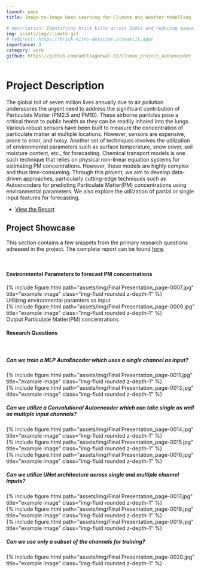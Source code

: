 ```yaml
---
layout: page
title: Image-to-Image Deep Learning for Climate and Weather Modelling

# description: Identifying brick kilns across India and reducing manual annotation efforts using active learning by 30%.
img: assets/img/climate.gif
# redirect: https://brick-kilns-detector.streamlit.app/
importance: 3
category: work
github: https://github.com/aditiagarwal-02/Climax_project_autoencoder
---
```


# Project Description

The global toll of seven million lives annually due to air pollution underscores the urgent need to address the significant contribution of Particulate Matter (PM2.5 and PM10). These airborne particles pose a critical threat to public health as they can be readily inhaled into the lungs. Various robust sensors have been built to measure the concentration of particulate matter at multiple locations. However, sensors are expensive, prone to error, and noisy. Another set of techniques involves the utilization of environmental parameters such as surface temperature, snow cover, soil moisture content, etc., for forecasting. Chemical transport models is one such technique that relies on physical non-linear equation systems for estimating PM concentrations. However, these models are highly complex and thus time-consuming. Through this project, we aim to develop data-driven approaches, particularly cutting-edge techniques such as Autoencoders for predicting Particulate Matter(PM) concentrations using environmental parameters. We also explore the utilization of partial or single input features for forecasting.


<!-- <big><b>Research Paper accepted at NeurIPS 2023 Workshop on Active Learning in the Real World,2023. Here's the published [version](https://drive.google.com/file/d/1feZUEhzxBBCxrD9e98_UFtD1Ygvbqjlj/view?usp=drive_link)</b></big> -->

- [View the Report](https://drive.google.com/file/d/1Zg8O5x6UYMO3UjyfoHE9e6yqc-S9_czG/view?usp=drive_link)
<!-- - [GitHub Repository](https://github.com/aditiagarwal-02/brick-kiln) -->

## Project Showcase

This section contains a few snippets from the primary research questions adressed in the project. The complete report can be found [here](https://drive.google.com/file/d/1Zg8O5x6UYMO3UjyfoHE9e6yqc-S9_czG/view?usp=drive_link).

</br>


<h4>Environmental Parameters to forecast PM concentrations</h4>

<!-- Row 1 -->
<div class="row">
    <div class="col-sm mt-3 mt-md-0">
        {% include figure.html path="assets/img/Final Presentation_page-0007.jpg" title="example image" class="img-fluid rounded z-depth-1" %}
        <div class="caption">Utiliizng environmental paramters as input</div>
    </div>
    <div class="col-sm mt-3 mt-md-0">
        {% include figure.html path="assets/img/Final Presentation_page-0009.jpg" title="example image" class="img-fluid rounded z-depth-1" %}
        <div class="caption">Output Particulate Matter(PM) concentrations</div>
    </div>
</div>

<h4>Research Questions</h4>

</br>

<h5>Can we train a MLP AutoEncoder which uses a single channel as input?</h5>



<!-- Row 2 -->
<div class="row">
    <div class="col-sm mt-3 mt-md-0">
        {% include figure.html path="assets/img/Final Presentation_page-0011.jpg" title="example image" class="img-fluid rounded z-depth-1" %}
        <!-- <div class="caption">Caption for the third image.</div> -->
    </div>
    <div class="col-sm mt-3 mt-md-0">
        {% include figure.html path="assets/img/Final Presentation_page-0013.jpg" title="example image" class="img-fluid rounded z-depth-1" %}
        <!-- <div class="caption">Caption for the fourth image.</div> -->
    </div>
</div>

<h5>Can we utilize a Convolutional Autoencoder which can take single as well as multiple input channels?</h5>


<!-- Row 3 -->
<div class="row">
    <div class="col-sm mt-3 mt-md-0">
        {% include figure.html path="assets/img/Final Presentation_page-0014.jpg" title="example image" class="img-fluid rounded z-depth-1" %}
        <!-- <div class="caption">Caption for the third image.</div> -->
    </div>
    <div class="col-sm mt-3 mt-md-0">
        {% include figure.html path="assets/img/Final Presentation_page-0015.jpg" title="example image" class="img-fluid rounded z-depth-1" %}
        <!-- <div class="caption">Caption for the fourth image.</div> -->
    </div>
    <div class="col-sm mt-3 mt-md-0">
        {% include figure.html path="assets/img/Final Presentation_page-0016.jpg" title="example image" class="img-fluid rounded z-depth-1" %}
        <!-- <div class="caption">Caption for the fourth image.</div> -->
    </div>
</div>

<h5>Can we utilize UNet architecture across single and multiple channel inputs?</h5>


<div class="row">
    <div class="col-sm mt-3 mt-md-0">
        {% include figure.html path="assets/img/Final Presentation_page-0017.jpg" title="example image" class="img-fluid rounded z-depth-1" %}
        <!-- <div class="caption">Caption for the third image.</div> -->
    </div>
    <div class="col-sm mt-3 mt-md-0">
        {% include figure.html path="assets/img/Final Presentation_page-0018.jpg" title="example image" class="img-fluid rounded z-depth-1" %}
        <!-- <div class="caption">Caption for the fourth image.</div> -->
    </div>
    <div class="col-sm mt-3 mt-md-0">
        {% include figure.html path="assets/img/Final Presentation_page-0019.jpg" title="example image" class="img-fluid rounded z-depth-1" %}
        <!-- <div class="caption">Caption for the fourth image.</div> -->
    </div>
</div>

<h5>Can we use only a subset of the channels for training?</h5>


<div class="row">
    <div class="col-sm mt-3 mt-md-0">
        {% include figure.html path="assets/img/Final Presentation_page-0020.jpg" title="example image" class="img-fluid rounded z-depth-1" %}
        <!-- <div class="caption">Caption for the third image.</div> -->
    </div>
</div>

<!-- Row 4 -->
<!-- ... (similar structure for additional rows) -->




